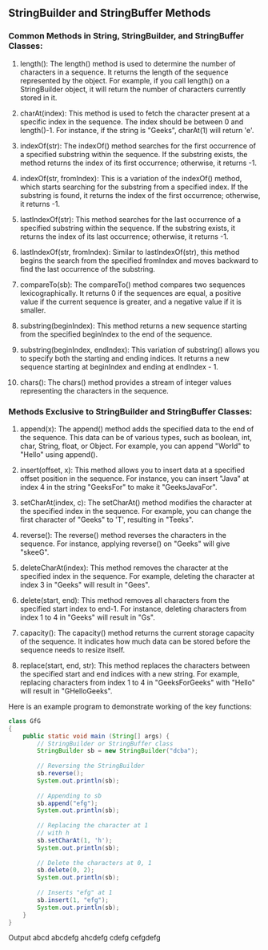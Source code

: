 ## StringBuilder and StringBuffer Methods

### Common Methods in String, StringBuilder, and StringBuffer Classes:
 
1. length():
The length() method is used to determine the number of characters in a sequence. It returns the length of the sequence represented by the object. For example, if you call length() on a StringBuilder object, it will return the number of characters currently stored in it.

2. charAt(index):
This method is used to fetch the character present at a specific index in the sequence. The index should be between 0 and length()-1. For instance, if the string is "Geeks", charAt(1) will return 'e'.

3. indexOf(str):
The indexOf() method searches for the first occurrence of a specified substring within the sequence. If the substring exists, the method returns the index of its first occurrence; otherwise, it returns -1.

4. indexOf(str, fromIndex):
This is a variation of the indexOf() method, which starts searching for the substring from a specified index. If the substring is found, it returns the index of the first occurrence; otherwise, it returns -1.

5. lastIndexOf(str):
This method searches for the last occurrence of a specified substring within the sequence. If the substring exists, it returns the index of its last occurrence; otherwise, it returns -1.

6. lastIndexOf(str, fromIndex):
Similar to lastIndexOf(str), this method begins the search from the specified fromIndex and moves backward to find the last occurrence of the substring.

7. compareTo(sb):
The compareTo() method compares two sequences lexicographically. It returns 0 if the sequences are equal, a positive value if the current sequence is greater, and a negative value if it is smaller.

8. substring(beginIndex):
This method returns a new sequence starting from the specified beginIndex to the end of the sequence.

9. substring(beginIndex, endIndex):
This variation of substring() allows you to specify both the starting and ending indices. It returns a new sequence starting at beginIndex and ending at endIndex - 1.

10. chars():
The chars() method provides a stream of integer values representing the characters in the sequence.

### Methods Exclusive to StringBuilder and StringBuffer Classes:
1. append(x):
The append() method adds the specified data to the end of the sequence. This data can be of various types, such as boolean, int, char, String, float, or Object. For example, you can append "World" to "Hello" using append().

2. insert(offset, x):
This method allows you to insert data at a specified offset position in the sequence. For instance, you can insert "Java" at index 4 in the string "GeeksFor" to make it "GeeksJavaFor".

3. setCharAt(index, c):
The setCharAt() method modifies the character at the specified index in the sequence. For example, you can change the first character of "Geeks" to 'T', resulting in "Teeks".

4. reverse():
The reverse() method reverses the characters in the sequence. For instance, applying reverse() on "Geeks" will give "skeeG".

5. deleteCharAt(index):
This method removes the character at the specified index in the sequence. For example, deleting the character at index 3 in "Geeks" will result in "Gees".

6. delete(start, end):
This method removes all characters from the specified start index to end-1. For instance, deleting characters from index 1 to 4 in "Geeks" will result in "Gs".

7. capacity():
The capacity() method returns the current storage capacity of the sequence. It indicates how much data can be stored before the sequence needs to resize itself.

8. replace(start, end, str):
This method replaces the characters between the specified start and end indices with a new string. For example, replacing characters from index 1 to 4 in "GeeksForGeeks" with "Hello" will result in "GHelloGeeks".


Here is an example program to demonstrate working of the key functions:

```java
class GfG
{
    public static void main (String[] args) {
        // StringBuilder or StringBuffer class          
        StringBuilder sb = new StringBuilder("dcba");
        
        // Reversing the StringBuilder
        sb.reverse();
        System.out.println(sb);
        
        // Appending to sb
        sb.append("efg");
        System.out.println(sb);
        
        // Replacing the character at 1
        // with h
        sb.setCharAt(1, 'h');
        System.out.println(sb);
        
        // Delete the characters at 0, 1        
        sb.delete(0, 2);
        System.out.println(sb);
        
        // Inserts "efg" at 1
        sb.insert(1, "efg");
        System.out.println(sb);
    }
}
```

Output
abcd
abcdefg
ahcdefg
cdefg
cefgdefg
 
